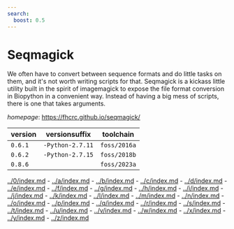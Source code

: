 ```yaml
---
search:
  boost: 0.5
---
```

# Seqmagick

We often have to convert between sequence formats and do little tasks on them, and it's not worth   writing scripts for that. Seqmagick is a kickass little utility built in the spirit of imagemagick to expose the   file format conversion in Biopython in a convenient way. Instead of having a big mess of scripts, there is one that   takes arguments.

*homepage*: <https://fhcrc.github.io/seqmagick/>

version | versionsuffix | toolchain
--------|---------------|----------
``0.6.1`` | ``-Python-2.7.11`` | ``foss/2016a``
``0.6.2`` | ``-Python-2.7.15`` | ``foss/2018b``
``0.8.6`` |  | ``foss/2023a``

[../0/index.md](0) - [../a/index.md](a) - [../b/index.md](b) - [../c/index.md](c) - [../d/index.md](d) - [../e/index.md](e) - [../f/index.md](f) - [../g/index.md](g) - [../h/index.md](h) - [../i/index.md](i) - [../j/index.md](j) - [../k/index.md](k) - [../l/index.md](l) - [../m/index.md](m) - [../n/index.md](n) - [../o/index.md](o) - [../p/index.md](p) - [../q/index.md](q) - [../r/index.md](r) - [../s/index.md](s) - [../t/index.md](t) - [../u/index.md](u) - [../v/index.md](v) - [../w/index.md](w) - [../x/index.md](x) - [../y/index.md](y) - [../z/index.md](z)

